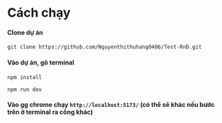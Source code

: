 # Cách chạy
#### Clone dự án
`git clone https://github.com/Nguyenthithuhang0406/Test-RnD.git `
#### Vào dự án, gõ terminal
`npm install`

`npm run dev `

#### Vào gg chrome chạy `http://localhost:5173/` (có thể sẽ khác nếu bước trên ở terminal ra cổng khác)
